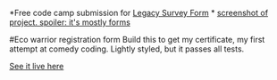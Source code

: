 *Free code camp submission for [Legacy Survey Form](https://www.freecodecamp.org/learn/responsive-web-design/responsive-web-design-projects/build-a-survey-form)
*
[screenshot of project. spoiler: it's mostly forms](https://raw.githubusercontent.com/elsalvadordali/fcc-survey-form/main/screenshot.png)

#Eco warrior registration form
Build this to get my certificate, my first attempt at comedy coding.
Lightly styled, but it passes all tests. 

[See it live here](https://elsalvadordali.github.io/fcc-survey-form/)